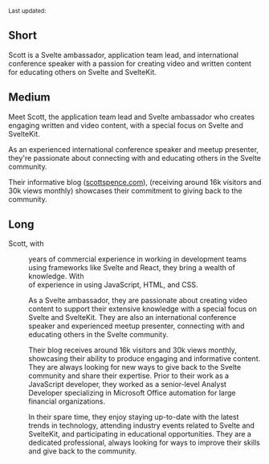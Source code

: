 <script>
  import {
    DateDistance as DD, 
    DateUpdated, 
    Small, 
  } from '$lib/components'
</script>

<Small>
  Last updated: <DateUpdated date="2023-09-16" small="true" />
</Small>

## Short

Scott is a Svelte ambassador, application team lead, and international
conference speaker with a passion for creating video and written
content for educating others on Svelte and SvelteKit.

## Medium

Meet Scott, the application team lead and Svelte ambassador who
creates engaging written and video content, with a special focus on
Svelte and SvelteKit.

As an experienced international conference speaker and meetup
presenter, they're passionate about connecting with and educating
others in the Svelte community.

Their informative blog ([scottspence.com](https:scottspence.com)),
(receiving around 16k visitors and 30k views monthly) showcases their
commitment to giving back to the community.

## Long

Scott, with <DD date="2018-03-18" /> years of commercial experience in
working in development teams using frameworks like Svelte and React,
they bring a wealth of knowledge. With <DD date="2016-06-15" /> of
experience in using JavaScript, HTML, and CSS.

As a Svelte ambassador, they are passionate about creating video
content to support their extensive knowledge with a special focus on
Svelte and SvelteKit. They are also an international conference
speaker and experienced meetup presenter, connecting with and
educating others in the Svelte community.

Their blog receives around 16k visitors and 30k views monthly,
showcasing their ability to produce engaging and informative content.
They are always looking for new ways to give back to the Svelte
community and share their expertise. Prior to their work as a
JavaScript developer, they worked as a senior-level Analyst Developer
specializing in Microsoft Office automation for large financial
organizations.

In their spare time, they enjoy staying up-to-date with the latest
trends in technology, attending industry events related to Svelte and
SvelteKit, and participating in educational opportunities. They are a
dedicated professional, always looking for ways to improve their
skills and give back to the community.

